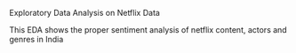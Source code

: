 Exploratory Data Analysis on Netflix Data

This EDA shows the proper sentiment analysis of netflix content, actors and genres in India
